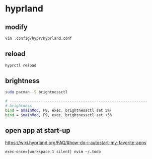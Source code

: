 # hyprland

## modify

```bash
vim .config/hypr/hyprland.conf 
```

## reload

```bash
hyprctl reload
```

## brightness

```bash
sudo pacman -S brightnessctl
```

```bash
# --------------------------------------------------------------
# brightness
bind = $mainMod, F8, exec, brightnessctl set 5%-
bind = $mainMod, F9, exec, brightnessctl set +5%
```

## open app at start-up

<https://wiki.hyprland.org/FAQ/#how-do-i-autostart-my-favorite-apps>

```bash
exec-once=[workspace 1 silent] nvim ~/.todo
```



